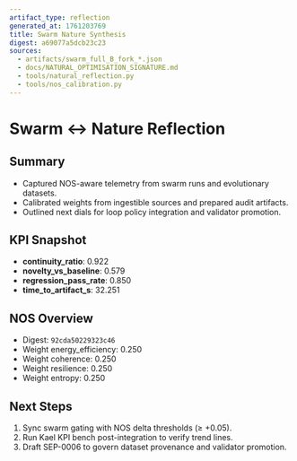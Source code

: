 ```yaml
---
artifact_type: reflection
generated_at: 1761203769
title: Swarm Nature Synthesis
digest: a69077a5dcb23c23
sources:
  - artifacts/swarm_full_B_fork_*.json
  - docs/NATURAL_OPTIMISATION_SIGNATURE.md
  - tools/natural_reflection.py
  - tools/nos_calibration.py
---
```


# Swarm ↔ Nature Reflection

## Summary
- Captured NOS-aware telemetry from swarm runs and evolutionary datasets.
- Calibrated weights from ingestible sources and prepared audit artifacts.
- Outlined next dials for loop policy integration and validator promotion.

## KPI Snapshot
- **continuity_ratio**: 0.922
- **novelty_vs_baseline**: 0.579
- **regression_pass_rate**: 0.850
- **time_to_artifact_s**: 32.251

## NOS Overview
- Digest: ``92cda50229323c46``
- Weight energy_efficiency: 0.250
- Weight coherence: 0.250
- Weight resilience: 0.250
- Weight entropy: 0.250

## Next Steps
1. Sync swarm gating with NOS delta thresholds (≥ +0.05).
2. Run Kael KPI bench post-integration to verify trend lines.
3. Draft SEP-0006 to govern dataset provenance and validator promotion.
